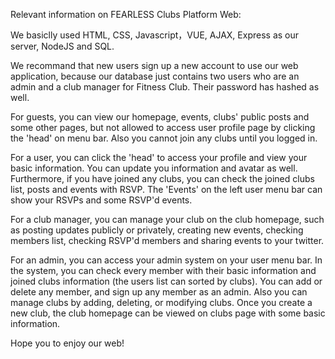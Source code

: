 Relevant information on FEARLESS Clubs Platform Web:

We basiclly used HTML, CSS, Javascript，VUE, AJAX, Express as our server, NodeJS and SQL.

We recommand that new users sign up a new account to use our web application, because our database just contains two users who are an admin and a club manager for Fitness Club. Their password has hashed as well.

For guests, you can view our homepage, events, clubs' public posts and some other pages, but not allowed to access user profile page by clicking the 'head' on menu bar. Also you cannot join any clubs until you logged in.

For a user, you can click the 'head' to access your profile and view your basic information. You can update you information and avatar as well. Furthermore, if you have joined any clubs, you can check the joined clubs list, posts and events with RSVP. The 'Events' on the left user menu bar can show your RSVPs and some RSVP'd events.

For a club manager, you can manage your club on the club homepage, such as posting updates publicly or privately, creating new events, checking members list, checking RSVP'd members and sharing events to your twitter.

For an admin, you can access your admin system on your user menu bar. In the system, you can check every member with their basic information and joined clubs information (the users list can sorted by clubs). You can add or delete any member, and sign up any member as an admin. Also you can manage clubs by adding, deleting, or modifying clubs. Once you create a new club, the club homepage can be viewed on clubs page with some basic information.

Hope you to enjoy our web!
